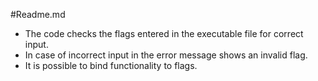 #Readme.md

- The code checks the flags entered in the executable file for correct input.
- In case of incorrect input in the error message shows an invalid flag.
- It is possible to bind functionality to flags.